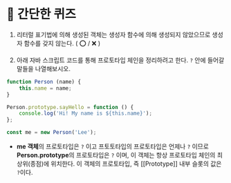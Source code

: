 # 📝 간단한 퀴즈 
1. 리터럴 표기법에 의해 생성된 객체는 생성자 함수에 의해 생성되지 않았으므로 생성자 함수를 갖지 않는다. ( ⭕️ / ❌ )

2. 아래 자바 스크립트 코드를 통해 프로토타입 체인을 정리하려고 한다. `?` 안에 들어갈 말들을 나열해보시오. 

```javascript
function Person (name) {
    this.name = name;
}

Person.prototype.sayHello = function () {
    console.log('Hi! My name is ${this.name}');
};

const me = new Person('Lee');
```

- **me 객체**의 프로토타입은 `?` 이고 프토토타입의 프로토타입은 언제나 `?` 이므로 **Person.prototype**의 프로토타입은 `?` 이며, 이 객체는 항상 프로토타입 체인의 최상위(종점)에 위치한다. 이 객체의 프로토타입, 즉 [[Prototype]] 내부 슬롯의 값은 `?`이다.
